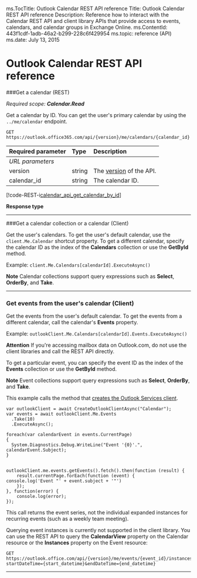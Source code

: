 ms.TocTitle: Outlook Calendar REST API reference
Title: Outlook Calendar REST API reference
Description: Reference how to interact with the Calendar REST API and client library APIs that provide access to events, calendars, and calendar groups in Exchange Online.
ms.ContentId: 443f1cdf-1adb-46a2-b299-228c6f429954
ms.topic: reference (API)
ms.date: July 13, 2015

# Outlook Calendar REST API reference

<a name="GetCalendar"> </a>
###Get a calendar (REST)

_Required scope:  **Calendar.Read**_

Get a calendar by ID. You can get the user's primary calendar by using the `../me/calendar` endpoint.

```http
GET https://outlook.office365.com/api/{version}/me/calendars/{calendar_id}
```

|**Required parameter**|**Type**|**Description**|
|:-----|:-----|:-----|
|_URL parameters_|
|version|string|The [version](#SupportedVersions) of the API.|
|calendar_id|string|The calendar ID.|

[!code-REST-i[calendar_api_get_calendar_by_id](trydata/calendar_api_get_calendar_by_id.json)]

**Response type**

****

<a name="GetCalendarsClient"> </a>
###Get a calendar collection or a calendar (Client)

Get the user's calendars. To get the user's default calendar, use the `client.Me.Calendar` shortcut property. To get a different calendar, specify the calendar ID
 as the index of the  **Calendars** collection or use the **GetById** method.

Example: `client.Me.Calendars[calendarId].ExecuteAsync()`

**Note** Calendar collections support query expressions such as **Select**, **OrderBy**, and **Take**.

****

<a name="GetEventsClient"></a>
### Get events from the user's calendar (Client)

Get the events from the user's default calendar. To get the events from a different calendar, call the calendar's **Events** property.

Example: `outlookClient.Me.Calendars[calendarId].Events.ExecuteAsync()`


**Attention** If you're accessing mailbox data on Outlook.com, do not use the client libraries and call the REST API directly.


To get a particular event, you can specify the event ID as the index of the **Events** collection or use the **GetById** method.

**Note** Event collections support query expressions such as **Select**, **OrderBy**, and **Take**.

This example calls the method that [creates the Outlook Services client](#GetClient).

<!-- BEGINSECTION class="tabbedCodeSnippets" data-resources="OutlookServices.Calendar" -->

```cs-i
var outlookClient = await CreateOutlookClientAsync("Calendar");
var events = await outlookClient.Me.Events
  .Take(10)
  .ExecuteAsync();
 
foreach(var calendarEvent in events.CurrentPage)
{
  System.Diagnostics.Debug.WriteLine("Event '{0}'.", calendarEvent.Subject);
}
 
```

```javascript-i
outlookClient.me.events.getEvents().fetch().then(function (result) {
    result.currentPage.forEach(function (event) {
console.log('Event "' + event.subject + '"')
    });
}, function(error) {
    console.log(error);
});
```

<!-- ENDSECTION -->


This call returns the event series, not the individual expanded instances for recurring events (such as a weekly team meeting).

Querying event instances is currently not supported in the client library. You can use the REST API to query the **CalendarView** property on the
 Calendar resource or the **Instances** property on the Event resource:
 
```http
GET https://outlook.office.com/api/{version}/me/events/{event_id}/instances?startDateTime={start_datetime}&endDateTime={end_datetime}
```
 
<!--Update c# example to get instance-->
<!--Update js example and remove note when this works in js-->

****
